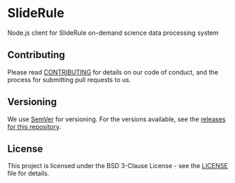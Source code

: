 # SlideRule

Node.js client for SlideRule on-demand science data processing system


## Contributing

Please read [CONTRIBUTING](https://slideruleearth.io/web/rtd/user_guide/Contributing.html) for details on our code of conduct, and the process for submitting pull requests to us.

## Versioning

We use [SemVer](http://semver.org/) for versioning. For the versions available, see the [releases for this repository](https://github.com/SlideRuleEarth/sliderule/releases).

## License

This project is licensed under the BSD 3-Clause License - see the [LICENSE](https://github.com/SlideRuleEarth/sliderule/blob/main/LICENSE) file for details.